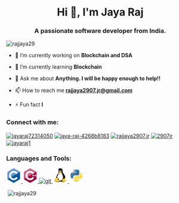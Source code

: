 <h1 align="center">Hi 👋, I'm Jaya Raj</h1>
<h3 align="center">A passionate software developer from India.</h3>

<p align="left"> <img src="https://komarev.com/ghpvc/?username=rajjaya29&label=Profile%20views&color=0e75b6&style=flat" alt="rajjaya29" /> </p>

- 🔭 I’m currently working on **Blockchain and DSA**

- 🌱 I’m currently learning **Blockchain**

- 💬 Ask me about **Anything. I will be happy enough to help!!**

- 📫 How to reach me **rajjaya2907.jr@gmail.com**

- ⚡ Fun fact **I**

<h3 align="left">Connect with me:</h3>
<p align="left">
<a href="https://twitter.com/jayaraj72314050" target="blank"><img align="center" src="https://raw.githubusercontent.com/rahuldkjain/github-profile-readme-generator/master/src/images/icons/Social/twitter.svg" alt="jayaraj72314050" height="30" width="40" /></a>
<a href="https://linkedin.com/in/jaya-raj-4268b8183" target="blank"><img align="center" src="https://raw.githubusercontent.com/rahuldkjain/github-profile-readme-generator/master/src/images/icons/Social/linked-in-alt.svg" alt="jaya-raj-4268b8183" height="30" width="40" /></a>
<a href="https://instagram.com/rajjaya2907.jr" target="blank"><img align="center" src="https://raw.githubusercontent.com/rahuldkjain/github-profile-readme-generator/master/src/images/icons/Social/instagram.svg" alt="rajjaya2907.jr" height="30" width="40" /></a>
<a href="https://www.leetcode.com/2907jr" target="blank"><img align="center" src="https://raw.githubusercontent.com/rahuldkjain/github-profile-readme-generator/master/src/images/icons/Social/leet-code.svg" alt="2907jr" height="30" width="40" /></a>
<a href="https://auth.geeksforgeeks.org/user/jayaraj1" target="blank"><img align="center" src="https://raw.githubusercontent.com/rahuldkjain/github-profile-readme-generator/master/src/images/icons/Social/geeks-for-geeks.svg" alt="jayaraj1" height="30" width="40" /></a>
</p>

<h3 align="left">Languages and Tools:</h3>
<p align="left"> <a href="https://www.cprogramming.com/" target="_blank"> <img src="https://raw.githubusercontent.com/devicons/devicon/master/icons/c/c-original.svg" alt="c" width="40" height="40"/> </a> <a href="https://www.w3schools.com/cpp/" target="_blank"> <img src="https://raw.githubusercontent.com/devicons/devicon/master/icons/cplusplus/cplusplus-original.svg" alt="cplusplus" width="40" height="40"/> </a> <a href="https://git-scm.com/" target="_blank"> <img src="https://www.vectorlogo.zone/logos/git-scm/git-scm-icon.svg" alt="git" width="40" height="40"/> </a> <a href="https://www.linux.org/" target="_blank"> <img src="https://raw.githubusercontent.com/devicons/devicon/master/icons/linux/linux-original.svg" alt="linux" width="40" height="40"/> </a> <a href="https://www.python.org" target="_blank"> <img src="https://raw.githubusercontent.com/devicons/devicon/master/icons/python/python-original.svg" alt="python" width="40" height="40"/> </a> </p>



<p>&nbsp;<img align="center" src="https://github-readme-stats.vercel.app/api?username=rajjaya29&show_icons=true&locale=en" alt="rajjaya29" /></p>


